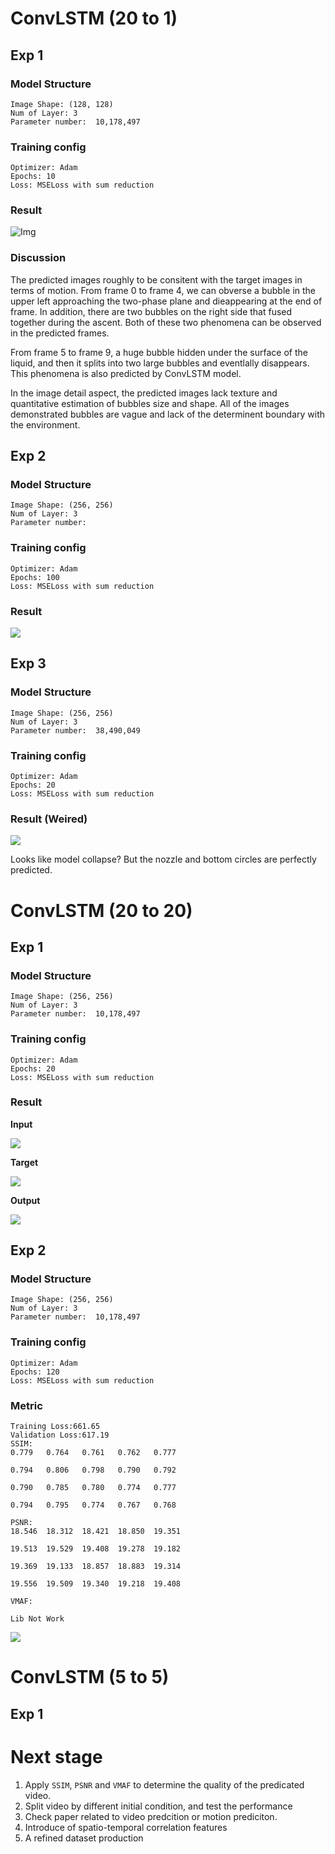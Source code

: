 # ConvLSTM (20 to 1)

##  Exp 1

### Model Structure

```
Image Shape: (128, 128)
Num of Layer: 3
Parameter number:  10,178,497
```
### Training config

```
Optimizer: Adam
Epochs: 10
Loss: MSELoss with sum reduction
```
### Result
![Img](./files/a.png)

### Discussion
The predicted images roughly to be consitent with the target images in terms of motion.
From frame 0 to frame 4, we can obverse a bubble in the upper left approaching the two-phase plane and dieappearing at the end of frame. In addition, there are two bubbles on the right side that fused together during the ascent. Both of these two phenomena can be observed in the predicted frames.

From frame 5 to frame 9, a huge bubble hidden under the surface of the liquid, and then it splits into two large bubbles and eventlally disappears. This phenomena is also predicted by ConvLSTM model.

In the image detail aspect, the predicted images lack texture and quantitative estimation of bubbles size and shape. All of the images demonstrated bubbles are vague and lack of the determinent boundary with the environment.  





## Exp 2

### Model Structure

```
Image Shape: (256, 256)
Num of Layer: 3
Parameter number:  
```
### Training config

```
Optimizer: Adam
Epochs: 100
Loss: MSELoss with sum reduction
```
### Result

![](./files/b.png)



## Exp 3

### Model Structure

```
Image Shape: (256, 256)
Num of Layer: 3
Parameter number:  38,490,049
```

### Training config

```
Optimizer: Adam
Epochs: 20
Loss: MSELoss with sum reduction
```

### Result (Weired)

![](./files/f.png)



Looks like model collapse? But the nozzle and bottom circles are perfectly predicted.



# ConvLSTM (20 to 20)

## Exp 1

### Model Structure

```
Image Shape: (256, 256)
Num of Layer: 3
Parameter number:  10,178,497
```

### Training config

```
Optimizer: Adam
Epochs: 20
Loss: MSELoss with sum reduction
```

### Result

**Input**

![](./files/c.png)

**Target**

![](./files/d.png)



**Output**

![](./files/e.png)





## Exp 2

### Model Structure

```
Image Shape: (256, 256)
Num of Layer: 3
Parameter number:  10,178,497
```

### Training config

```
Optimizer: Adam
Epochs: 120
Loss: MSELoss with sum reduction
```

### Metric

```
Training Loss:661.65 
Validation Loss:617.19
SSIM: 
0.779	0.764	0.761	0.762	0.777	

0.794	0.806	0.798	0.790	0.792	

0.790	0.785	0.780	0.774	0.777	

0.794	0.795	0.774	0.767	0.768	

PSNR: 
18.546	18.312	18.421	18.850	19.351	

19.513	19.529	19.408	19.278	19.182	

19.369	19.133	18.857	18.883	19.314	

19.556	19.509	19.340	19.218	19.408	

VMAF:

Lib Not Work

```

![](./files/h1.png)

# ConvLSTM (5 to 5)

## Exp 1








# Next stage
1. Apply `SSIM`, `PSNR` and `VMAF` to determine the quality of the predicated video.
2. Split video by different initial condition, and test the performance
3. Check paper related to video predcition or motion prediciton.
4. Introduce of spatio-temporal correlation features
5. A refined dataset production